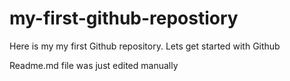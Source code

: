 # my-first-github-repostiory
Here is my my first Github repository. Lets get started with Github

Readme.md file was just edited manually
